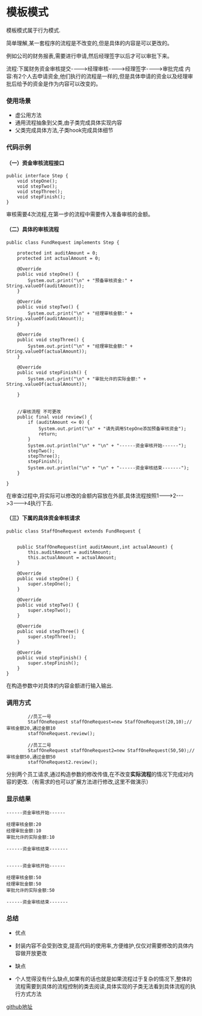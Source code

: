 # 模板模式

模板模式属于行为模式.

简单理解,某一套程序的流程是不改变的,但是具体的内容是可以更改的。

例如公司的财务报表,需要进行申请,然后经理签字以后才可以审批下来。

流程:下属财务资金审核提交---->经理审核---->经理签字---->审批完成
内容:有2个人去申请资金,他们执行的流程是一样的,但是具体申请的资金以及经理审批后给予的资金是作为内容可以改变的。

### 使用场景

- 虚公用方法
- 通用流程抽象到父类,由子类完成具体实现内容
- 父类完成具体方法,子类hook完成具体细节

### 代码示例

#### （一）资金审核流程接口

```
public interface Step {
    void stepOne();
    void stepTwo();
    void stepThree();
    void stepFinish();
}
```

审核需要4次流程,在第一步的流程中需要传入准备审核的金额。

#### （二）具体的审核流程

```
public class FundRequest implements Step {

    protected int auditAmount = 0;
    protected int actualAmount = 0;

    @Override
    public void stepOne() {
        System.out.print("\n" + "预备审核资金:" + String.valueOf(auditAmount));
    }

    @Override
    public void stepTwo() {
        System.out.print("\n" + "经理审核金额:" + String.valueOf(auditAmount));
    }

    @Override
    public void stepThree() {
        System.out.print("\n" + "经理审批金额:" + String.valueOf(actualAmount));
    }

    @Override
    public void stepFinish() {
        System.out.print("\n" + "审批允许的实际金额:" + String.valueOf(actualAmount));

    }


    //审核流程 不可更改
    public final void review() {
        if (auditAmount <= 0) {
            System.out.print("\n" + "请先调用StepOne添加预备审核资金");
            return;
        }
        System.out.println("\n" + "\n" + "------资金审核开始------");
        stepTwo();
        stepThree();
        stepFinish();
        System.out.println("\n" + "\n" + "------资金审核结束-------");
    }

}

```
在审查过程中,将实际可以修改的金额内容放在外部,具体流程按照1--->2--->3--->4执行下去.

#### （三）下属的具体资金审核请求

```
public class StaffOneRequest extends FundRequest {


    public StaffOneRequest(int auditAmount,int actualAmount) {
        this.auditAmount = auditAmount;
        this.actualAmount = actualAmount;
    }

    @Override
    public void stepOne() {
        super.stepOne();
    }

    @Override
    public void stepTwo() {
        super.stepTwo();
    }

    @Override
    public void stepThree() {
        super.stepThree();
    }

    @Override
    public void stepFinish() {
        super.stepFinish();
    }
}
```

在构造参数中对具体的内容金额进行输入输出.


### 调用方式

```
        //员工一号
        StaffOneRequest staffOneRequest=new StaffOneRequest(20,10);//审核金额20,通过金额10
        staffOneRequest.review();

        //员工二号
        StaffOneRequest staffOneRequest2=new StaffOneRequest(50,50);//审核金额50,通过金额50
        staffOneRequest2.review();
```

分别两个员工请求,通过构造参数的修改传值,在不改变**实际流程**的情况下完成对内容的更改.（有需求的也可以扩展方法进行修改,这里不做演示）

### 显示结果

```
------资金审核开始------

经理审核金额:20
经理审批金额:10
审批允许的实际金额:10

------资金审核结束-------


------资金审核开始------

经理审核金额:50
经理审批金额:50
审批允许的实际金额:50

------资金审核结束-------
```
### 总结


-  优点
  - 封装内容不会受到改变,提高代码的使用率,方便维护,仅仅对需要修改的具体内容做开放更改

- 缺点
 -  个人觉得没有什么缺点,如果有的话也就是如果流程过于复杂的情况下,整体的流程需要到具体的流程控制的类去阅读,具体实现的子类无法看到具体流程的执行方式方法

 [github地址](https://github.com/Allure0/AndroidDesignPattern/blob/master/app/src/main/java/com/allure/designPattern/template/TemplateTest)